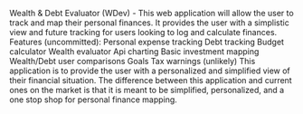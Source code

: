 Wealth & Debt Evaluator (WDev) - This web application will allow the user to track and map their personal finances. It provides the user with a simplistic view and future tracking for users looking to log and calculate finances.
	Features (uncommitted):
Personal expense tracking
Debt tracking
Budget calculator
Wealth evaluator
Api charting
Basic investment mapping
Wealth/Debt user comparisons
Goals
Tax warnings (unlikely)
This application is to provide the user with a personalized and simplified view of their financial situation. The difference between this application and current ones on the market is that it is meant to be simplified, personalized, and a one stop shop for personal finance mapping.
